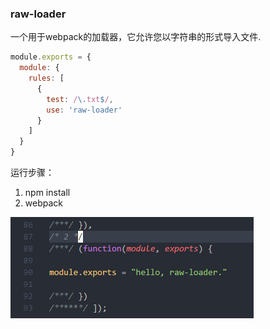 ### raw-loader

一个用于webpack的加载器，它允许您以字符串的形式导入文件.

```javascript
module.exports = {
  module: {
    rules: [
      {
        test: /\.txt$/,
        use: 'raw-loader'
      }
    ]
  }
}
```

运行步骤：

1. npm install
2. webpack

![raw-loader](./raw-loader.png)
